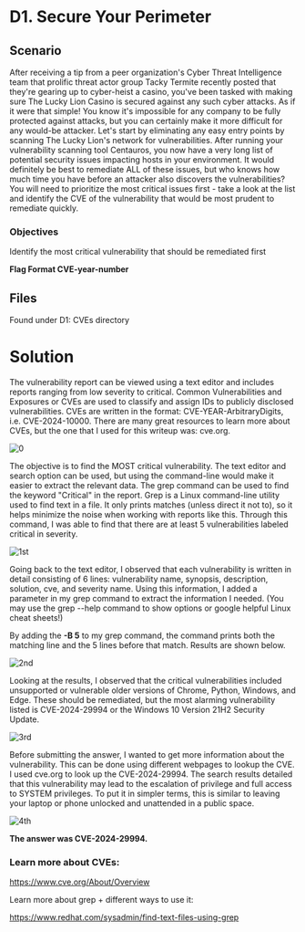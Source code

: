 # D1. Secure Your Perimeter
## Scenario

After receiving a tip from a peer organization's Cyber Threat Intelligence team that prolific threat actor group Tacky Termite recently posted that they're gearing up to cyber-heist a casino, you've been tasked with making sure The Lucky Lion Casino is secured against any such cyber attacks.
As if it were that simple! You know it's impossible for any company to be fully protected against attacks, but you can certainly make it more difficult for any would-be attacker.
Let's start by eliminating any easy entry points by scanning The Lucky Lion's network for vulnerabilities. After running your vulnerability scanning tool Centauros, you now have a very long list of potential security issues impacting hosts in your environment.
It would definitely be best to remediate ALL of these issues, but who knows how much time you have before an attacker also discovers the vulnerabilities? You will need to prioritize the most critical issues first - take a look at the list and identify the CVE of the vulnerability that would be most prudent to remediate quickly.

### Objectives

Identify the most critical vulnerability that should be remediated first
 
**Flag Format CVE-year-number**

## Files
Found under D1: CVEs directory



# Solution

The vulnerability report can be viewed using a text editor and  includes reports ranging from low severity to critical. Common Vulnerabilities and Exposures or CVEs are used to classify and assign IDs to publicly disclosed vulnerabilities. CVEs are written in the format: CVE-YEAR-ArbitraryDigits, i.e. CVE-2024-10000. There are many great resources to learn more about CVEs, but the one that I used for this writeup was: cve.org. 

![0](https://github.com/user-attachments/assets/0c20dca2-6368-43dd-9ec8-944c754c94aa)



The objective is to find the MOST critical vulnerability. The text editor and search option can be used, but using the command-line would make it easier to extract the relevant data. The grep command can be used to find the keyword "Critical" in the report. Grep is a Linux command-line utility used to find text in a file. It only prints matches (unless direct it not to), so it helps minimize the noise when working with reports like this. Through this command, I was able to find that there are at least 5 vulnerabilities labeled critical in severity. 


![1st](https://github.com/user-attachments/assets/ffe3dadd-d915-4159-beef-7eb5c4ba8421)



Going back to the text editor, I observed that each vulnerability is written in detail consisting of 6 lines: vulnerability name, synopsis, description, solution, cve, and severity name. Using this information, I added a parameter in my grep command to  extract the information I needed. (You may use the grep --help command to show options or google helpful Linux cheat sheets!) 

By adding the **-B 5** to my grep command, the command prints both the matching line and the 5 lines before that match. Results are shown below.

![2nd](https://github.com/user-attachments/assets/dc88c3a4-59b5-4ac9-9d51-af8ef3a28e44)


Looking at the results, I observed that the critical vulnerabilities included unsupported or vulnerable older versions of Chrome, Python, Windows, and Edge. These should be remediated, but the most alarming vulnerability listed is CVE-2024-29994 or the Windows 10 Version 21H2 Security Update. 

![3rd](https://github.com/user-attachments/assets/98e9a4b9-2fbe-4863-be1e-35a49bf5c111)


Before submitting the answer, I wanted to get more information about the vulnerability. This can be done using different webpages to lookup the CVE. I used cve.org to look up the CVE-2024-29994. The search results detailed that this vulnerability may lead to the escalation of privilege and full access to SYSTEM privileges. To put it in simpler terms, this is similar to leaving your laptop or phone unlocked and unattended in a public space.  


![4th](https://github.com/user-attachments/assets/0a2f9766-574b-4f67-90af-4dad74d0b2b7)


**The answer was CVE-2024-29994.**







### Learn more about CVEs:

https://www.cve.org/About/Overview


Learn more about grep + different ways to use it:

https://www.redhat.com/sysadmin/find-text-files-using-grep







